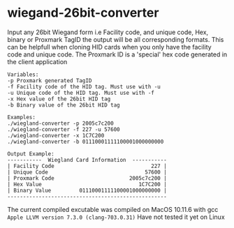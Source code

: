 # wiegand-26bit-converter
Input any 26bit Wiegand form i.e Facility code, and unique code, Hex, binary or Proxmark TagID the output will be all corresponding formats. This can be helpfull when cloning HID cards when you only have the facility code and unique code. The Proxmark ID is a 'special' hex code generated in the client application
```
Variables:
-p Proxmark generated TagID
-f Facility code of the HID tag. Must use with -u
-u Unique code of the HID tag. Must use with -f
-x Hex value of the 26bit HID tag
-b Binary value of the 26bit HID tag
```
```
Examples:
./wiegland-converter -p 2005c7c200
./wiegland-converter -f 227 -u 57600
./wiegland-converter -x 1C7C200
./wiegland-converter -b 01110001111100001000000000
```

```
Output Example:
-----------  Wiegland Card Information  -----------
| Facility Code                               227 |
| Unique Code                               57600 |
| Proxmark Code                        2005c7c200 |
| Hex Value                               1C7C200 |
| Binary Value         01110001111100001000000000 |
---------------------------------------------------
```

The current compiled excutable was compiled on MacOS 10.11.6 with gcc ```Apple LLVM version 7.3.0 (clang-703.0.31)```
Have not tested it yet on Linux
